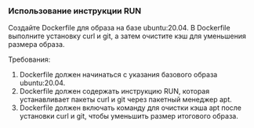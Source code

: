 
### Использование инструкции RUN

Создайте Dockerfile для образа на базе ubuntu:20.04. В Dockerfile выполните установку curl и git, а затем очистите кэш для уменьшения размера образа.

Требования:
1. Dockerfile должен начинаться с указания базового образа ubuntu:20.04. 
2. Dockerfile должен содержать инструкцию RUN, которая устанавливает пакеты curl и git через пакетный менеджер apt. 
3. Dockerfile должен включать команду для очистки кэша apt после установки curl и git, чтобы уменьшить размер итогового образа.
